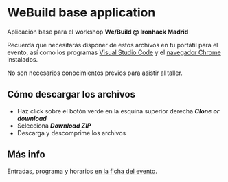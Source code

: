 # WeBuild base application

Aplicación base para el workshop **We/Build @ Ironhack Madrid**

Recuerda que necesitarás disponer de estos archivos en tu portátil para el evento, así como los programas [Visual Studio Code](https://code.visualstudio.com/Download) y el [navegador Chrome](https://www.google.com/chrome/) instalados.

No son necesarios conocimientos previos para asistir al taller. 

## Cómo descargar los archivos

- Haz click sobre el botón verde en la esquina superior derecha **_Clone or download_**
- Selecciona **_Download ZIP_**
- Descarga y descomprime los archivos

## Más info

Entradas, programa y horarios [en la ficha del evento](https://www.eventbrite.com/e/we-build-aprende-a-programar-en-javascript-un-prototipo-funcional-tickets-87229841805).
